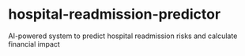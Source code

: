 # hospital-readmission-predictor
AI-powered system to predict hospital readmission risks and calculate financial impact

